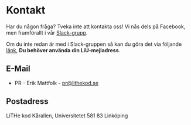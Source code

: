# Kontakt

Har du någon fråga? Tveka inte att kontakta oss! Vi nås dels på Facebook, men framförallt i vår [Slack-grupp](https://lithe-kod.slack.com/).

Om du inte redan är med i Slack-gruppen så kan du göra det via följande [länk](https://lithe-kod.slack.com/signup), **Du behöver använda din LiU-mejladress**.

## E-Mail

* PR - Erik Mattfolk - pr@lithekod.se

## Postadress

LiTHe kod Kårallen, Universitetet 581 83 Linköping
